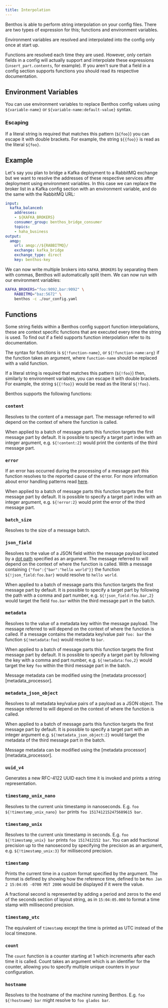 ```yaml
---
title: Interpolation
---
```


Benthos is able to perform string interpolation on your config files. There are
two types of expression for this; functions and environment variables.

Environment variables are resolved and interpolated into the config only once at
start up.

Functions are resolved each time they are used. However, only certain fields in
a config will actually support and interpolate these expressions
(`insert_part.contents`, for example). If you aren't sure that a field in a
config section supports functions you should read its respective documentation.

## Environment Variables

You can use environment variables to replace Benthos config values using
`${variable-name}` or `${variable-name:default-value}` syntax.

### Escaping

If a literal string is required that matches this pattern (`${foo}`) you can
escape it with double brackets. For example, the string `${{foo}}` is read as
the literal `${foo}`.

## Example

Let's say you plan to bridge a Kafka deployment to a RabbitMQ exchange but we
want to resolve the addresses of these respective services after deployment
using environment variables. In this case we can replace the broker list in a
Kafka config section with an environment variable, and do the same with the
RabbitMQ URL:

``` yaml
input:
  kafka_balanced:
    addresses:
    - ${KAFKA_BROKERS}
    consumer_group: benthos_bridge_consumer
    topics:
    - haha_business
output:
  amqp:
    url: amqp://${RABBITMQ}/
    exchange: kafka_bridge
    exchange_type: direct
    key: benthos-key
```

We can now write multiple brokers into `KAFKA_BROKERS` by separating them with
commas, Benthos will automatically split them. We can now run with our
environment variables:

``` sh
KAFKA_BROKERS="foo:9092,bar:9092" \
	RABBITMQ="baz:5672" \
	benthos -c ./our_config.yaml
```

## Functions

Some string fields within a Benthos config support function interpolations,
these are context specific functions that are executed every time the string is
used. To find out if a field supports function interpolation refer to its
documentation.

The syntax for functions is `${!function-name}`, or `${!function-name:arg}` if
the function takes an argument, where `function-name` should be replaced with a
valid function.

If a literal string is required that matches this pattern (`${!foo}`) then,
similarly to environment variables, you can escape it with double brackets. For
example, the string `${{!foo}}` would be read as the literal `${!foo}`.

Benthos supports the following functions:

### `content`

Resolves to the content of a message part. The message referred to will depend
on the context of where the function is called.

When applied to a batch of message parts this function targets the first message
part by default. It is possible to specify a target part index with an integer
argument, e.g. `${!content:2}` would print the contents of the third message
part.

### `error`

If an error has occurred during the processing of a message part this function
resolves to the reported cause of the error. For more information about error
handling patterns read [here][error_handling].

When applied to a batch of message parts this function targets the first message
part by default. It is possible to specify a target part index with an integer
argument, e.g. `${!error:2}` would print the error of the third message part.

### `batch_size`

Resolves to the size of a message batch.

### `json_field`

Resolves to the value of a JSON field within the message payload located by a
[dot path][field_paths] specified as an argument. The message referred to will
depend on the context of where the function is called. With a message containing
`{"foo":{"bar":"hello world"}}` the function `${!json_field:foo.bar}` would
resolve to `hello world`.

When applied to a batch of message parts this function targets the first message
part by default. It is possible to specify a target part by following the path
with a comma and part number, e.g. `${!json_field:foo.bar,2}` would target the
field `foo.bar` within the third message part in the batch.

### `metadata`

Resolves to the value of a metadata key within the message payload. The message
referred to will depend on the context of where the function is called.
If a message contains the metadata key/value pair `foo: bar` the function
`${!metadata:foo}` would resolve to `bar`.

When applied to a batch of message parts this function targets the first message
part by default. It is possible to specify a target part by following the key
with a comma and part number, e.g. `${!metadata:foo,2}` would target the
key `foo` within the third message part in the batch.

Message metadata can be modified using the
[metadata processor][metadata_processor].

### `metadata_json_object`

Resolves to all metadata key/value pairs of a payload as a JSON object. The
message referred to will depend on the context of where the function is called.

When applied to a batch of message parts this function targets the first message
part by default. It is possible to specify a target part with an integer
argument e.g. `${!metadata_json_object:2}` would target the metadata of the
third message part in the batch.

Message metadata can be modified using the
[metadata processor][metadata_processor].

### `uuid_v4`

Generates a new RFC-4122 UUID each time it is invoked and prints a string
representation.

### `timestamp_unix_nano`

Resolves to the current unix timestamp in nanoseconds. E.g.
`foo ${!timestamp_unix_nano} bar` prints `foo 1517412152475689615 bar`.

### `timestamp_unix`

Resolves to the current unix timestamp in seconds. E.g.
`foo ${!timestamp_unix} bar` prints `foo 1517412152 bar`. You can add fractional
precision up to the nanosecond by specifying the precision as an argument, e.g.
`${!timestamp_unix:3}` for millisecond precision.

### `timestamp`

Prints the current time in a custom format specified by the argument. The format
is defined by showing how the reference time, defined to be
`Mon Jan 2 15:04:05 -0700 MST 2006` would be displayed if it were the value.

A fractional second is represented by adding a period and zeros to the end of
the seconds section of layout string, as in `15:04:05.000` to format a time
stamp with millisecond precision.

### `timestamp_utc`

The equivalent of `timestamp` except the time is printed as UTC instead of the
local timezone.

### `count`

The `count` function is a counter starting at 1 which increments after each time
it is called. Count takes an argument which is an identifier for the counter,
allowing you to specify multiple unique counters in your configuration.

### `hostname`

Resolves to the hostname of the machine running Benthos. E.g.
`foo ${!hostname} bar` might resolve to `foo glados bar`.

[env_var_config]: https://github.com/Jeffail/benthos/blob/master/config/env/default.yaml
[error_handling]: error_handling
[field_paths]: field_paths
[metadata processor]: /docs/components/processors/metadata